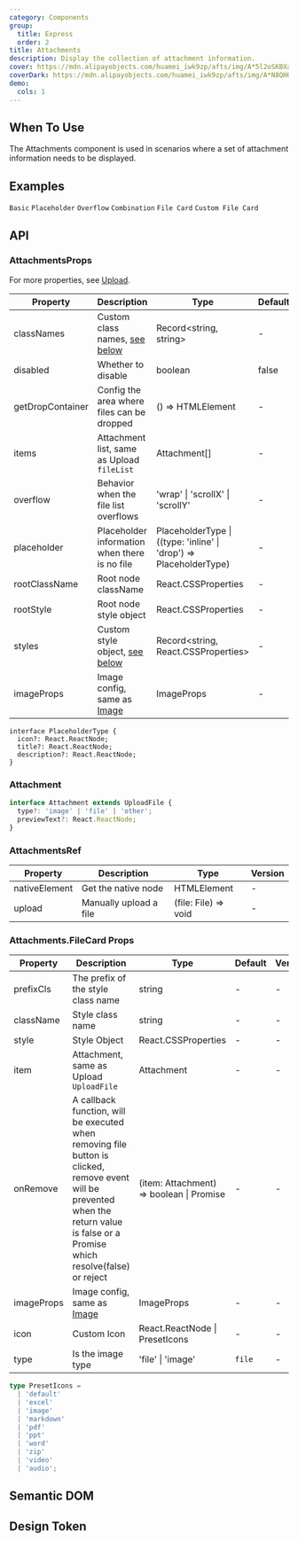 ```yaml
---
category: Components
group:
  title: Express
  order: 2
title: Attachments
description: Display the collection of attachment information.
cover: https://mdn.alipayobjects.com/huamei_iwk9zp/afts/img/A*5l2oSKBXatAAAAAAAAAAAAAADgCCAQ/original
coverDark: https://mdn.alipayobjects.com/huamei_iwk9zp/afts/img/A*N8QHQJhgfbEAAAAAAAAAAAAADgCCAQ/original
demo:
  cols: 1
---
```


## When To Use

The Attachments component is used in scenarios where a set of attachment information needs to be displayed.

## Examples

<!-- prettier-ignore -->
<code src="./demo/basic.tsx">Basic</code>
<code src="./demo/placeholder.tsx">Placeholder</code>
<code src="./demo/overflow.tsx">Overflow</code>
<code src="./demo/with-sender.tsx">Combination</code>
<code src="./demo/files.tsx">File Card</code>
<code src="./demo/files-custom.tsx">Custom File Card</code>

## API

### AttachmentsProps

For more properties, see [Upload](https://ant.design/components/upload).

| Property | Description | Type | Default | Version |
| --- | --- | --- | --- | --- |
| classNames | Custom class names, [see below](#semantic-dom) | Record<string, string> | - | - |
| disabled | Whether to disable | boolean | false | - |
| getDropContainer | Config the area where files can be dropped | () => HTMLElement | - | - |
| items | Attachment list, same as Upload `fileList` | Attachment[] | - | - |
| overflow | Behavior when the file list overflows | 'wrap' \| 'scrollX' \| 'scrollY' | - | - |
| placeholder | Placeholder information when there is no file | PlaceholderType \| ((type: 'inline' \| 'drop') => PlaceholderType) | - | - |
| rootClassName | Root node className | React.CSSProperties | - | - |
| rootStyle | Root node style object | React.CSSProperties | - | - |
| styles | Custom style object, [see below](#semantic-dom) | Record<string, React.CSSProperties> | - | - |
| imageProps | Image config, same as [Image](https://ant.design/components/image) | ImageProps | - | - |

```tsx | pure
interface PlaceholderType {
  icon?: React.ReactNode;
  title?: React.ReactNode;
  description?: React.ReactNode;
}
```

### Attachment

```ts
interface Attachment extends UploadFile {
  type?: 'image' | 'file' | 'other';
  previewText?: React.ReactNode;
}
```

### AttachmentsRef

| Property      | Description            | Type                 | Version |
| ------------- | ---------------------- | -------------------- | ------- |
| nativeElement | Get the native node    | HTMLElement          | -       |
| upload        | Manually upload a file | (file: File) => void | -       |

### Attachments.FileCard Props

| Property | Description | Type | Default | Version |
| --- | --- | --- | --- | --- |
| prefixCls | The prefix of the style class name | string | - | - |
| className | Style class name | string | - | - |
| style | Style Object | React.CSSProperties | - | - |
| item | Attachment, same as Upload `UploadFile` | Attachment | - | - |
| onRemove | A callback function, will be executed when removing file button is clicked, remove event will be prevented when the return value is false or a Promise which resolve(false) or reject | (item: Attachment) => boolean \| Promise | - | - |
| imageProps | Image config, same as [Image](https://ant.design/components/image) | ImageProps | - | - |
| icon | Custom Icon | React.ReactNode \| PresetIcons | - | - |
| type | Is the image type | 'file' \| 'image' | `file` | - |

```ts
type PresetIcons =
  | 'default'
  | 'excel'
  | 'image'
  | 'markdown'
  | 'pdf'
  | 'ppt'
  | 'word'
  | 'zip'
  | 'video'
  | 'audio';
```

## Semantic DOM

<code src="./demo/_semantic.tsx" simplify="true"></code>

## Design Token

<ComponentTokenTable component="Attachments"></ComponentTokenTable>
